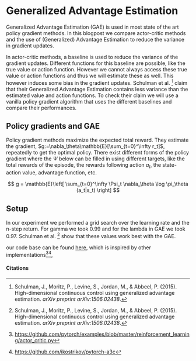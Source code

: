 # Generalized Advantage Estimation

Generalized Advantage Estimation (GAE) is used in most state of the art policy gradient methods. In this blogpost we compare actor-critic methods and the use of (Generalized) Advantage Estimation to reduce the variance in gradient updates. 

In actor-critic methods, a baseline is used to reduce the variance of the gradient updates. Different functions for this baseline are possible, like the true value or action function. However we cannot always access these true value or action functions and thus we will estimate these as well. This however induces some bias in the gradient updates. Schulman et al. [^1] claim that their Generalized Advantage Estimation contains less variance than the estimated value and action functions. To check their claim we will use a vanilla policy gradient algorithm that uses the different baselines and compare their performances. 



## Policy gradients and GAE

Policy gradient methods maximize the expected total reward. They estimate the gradient, $g:=\nabla_\theta\mathbb{E}[\sum_{t=0}^\infty r_t]$, repeatedly to get the optimal policy. There exist different forms of the policy gradient where the $\Psi$ below can be filled in using different targets, like the total rewards of the episode, the rewards following action $a_t$, the state-action value, advantage function, etc.  








$$
g = \mathbb{E}\left[ \sum_{t=0}^\infty \Psi_t \nabla_\theta \log \pi_\theta (a_t|s_t) \right]
$$









## Setup 

In our experiment we performed a grid search over the learning rate and the n-step return. For gamma we took 0.99 and for the lambda in GAE we took 0.97. Schulman et al. [^1]  show that these values work best with the GAE. 



our code base can be found <a href="https://github.com/lweitkamp/Reproducibility_GAE">here</a>, which is inspired by other implementations[^2][^3], 





#### Citations 

[^1]:  Schulman, J., Moritz, P., Levine, S., Jordan, M., & Abbeel, P. (2015). High-dimensional continuous control using generalized advantage estimation. *arXiv preprint arXiv:1506.02438*.
[^2]: https://github.com/pytorch/examples/blob/master/reinforcement_learning/actor_critic.py
[^3]: https://github.com/ikostrikov/pytorch-a3c